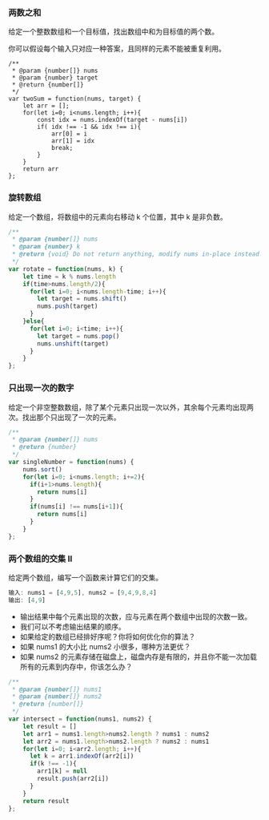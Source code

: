 ### 两数之和

给定一个整数数组和一个目标值，找出数组中和为目标值的两个数。

你可以假设每个输入只对应一种答案，且同样的元素不能被重复利用。

```JS
/**
 * @param {number[]} nums
 * @param {number} target
 * @return {number[]}
 */
var twoSum = function(nums, target) {
    let arr = [];
    for(let i=0; i<nums.length; i++){
        const idx = nums.indexOf(target - nums[i])
        if( idx !== -1 && idx !== i){
            arr[0] = i
            arr[1] = idx
            break;
        }
    }
    return arr
};
```

### 旋转数组

给定一个数组，将数组中的元素向右移动 k 个位置，其中 k 是非负数。

```js
/**
 * @param {number[]} nums
 * @param {number} k
 * @return {void} Do not return anything, modify nums in-place instead.
 */
var rotate = function(nums, k) {
    let time = k % nums.length
    if(time>nums.length/2){
      for(let i=0; i<nums.length-time; i++){
        let target = nums.shift()
        nums.push(target)
      }
    }else{
      for(let i=0; i<time; i++){
        let target = nums.pop()
        nums.unshift(target)
      }
    }
};
```

### 只出现一次的数字

给定一个非空整数数组，除了某个元素只出现一次以外，其余每个元素均出现两次。找出那个只出现了一次的元素。

```js
/**
 * @param {number[]} nums
 * @return {number}
 */
var singleNumber = function(nums) {
    nums.sort()
    for(let i=0; i<nums.length; i+=2){
      if(i+1>nums.length){
        return nums[i]
      }
      if(nums[i] !== nums[i+1]){
        return nums[i]
      }
    }
};
```

### 两个数组的交集 II

给定两个数组，编写一个函数来计算它们的交集。

```js
输入: nums1 = [4,9,5], nums2 = [9,4,9,8,4]
输出: [4,9]
```

- 输出结果中每个元素出现的次数，应与元素在两个数组中出现的次数一致。
- 我们可以不考虑输出结果的顺序。
- 如果给定的数组已经排好序呢？你将如何优化你的算法？
- 如果 nums1 的大小比 nums2 小很多，哪种方法更优？
- 如果 nums2 的元素存储在磁盘上，磁盘内存是有限的，并且你不能一次加载所有的元素到内存中，你该怎么办？

```js
/**
 * @param {number[]} nums1
 * @param {number[]} nums2
 * @return {number[]}
 */
var intersect = function(nums1, nums2) {
    let result = []
    let arr1 = nums1.length>nums2.length ? nums1 : nums2
    let arr2 = nums1.length>nums2.length ? nums2 : nums1
    for(let i=0; i<arr2.length; i++){
      let k = arr1.indexOf(arr2[i])
      if(k !== -1){
        arr1[k] = null
        result.push(arr2[i])
      }
    }
    return result
};
```
